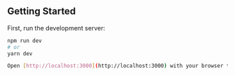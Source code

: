 ## Getting Started

First, run the development server:

```bash
npm run dev
# or
yarn dev

Open [http://localhost:3000](http://localhost:3000) with your browser to see the result.
